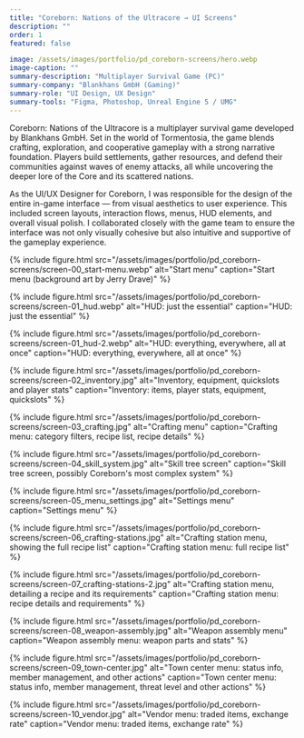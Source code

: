 ```yaml
---
title: "Coreborn: Nations of the Ultracore → UI Screens"
description: ""
order: 1
featured: false

image: /assets/images/portfolio/pd_coreborn-screens/hero.webp
image-caption: ""
summary-description: "Multiplayer Survival Game (PC)"
summary-company: "Blankhans GmbH (Gaming)"
summary-role: "UI Design, UX Design"
summary-tools: "Figma, Photoshop, Unreal Engine 5 / UMG"
---
```


Coreborn: Nations of the Ultracore is a multiplayer survival game developed by Blankhans GmbH. Set in the world of Tormentosia, the game blends crafting, exploration, and cooperative gameplay with a strong narrative foundation. Players build settlements, gather resources, and defend their communities against waves of enemy attacks, all while uncovering the deeper lore of the Core and its scattered nations.

As the UI/UX Designer for Coreborn, I was responsible for the design of the entire in-game interface — from visual aesthetics to user experience. This included screen layouts, interaction flows, menus, HUD elements, and overall visual polish. I collaborated closely with the game team to ensure the interface was not only visually cohesive but also intuitive and supportive of the gameplay experience.

{% include figure.html 
   src="/assets/images/portfolio/pd_coreborn-screens/screen-00_start-menu.webp" 
   alt="Start menu" 
   caption="Start menu (background art by Jerry Drave)" %}

{% include figure.html 
   src="/assets/images/portfolio/pd_coreborn-screens/screen-01_hud.webp" 
   alt="HUD: just the essential" 
   caption="HUD: just the essential" %}

{% include figure.html 
   src="/assets/images/portfolio/pd_coreborn-screens/screen-01_hud-2.webp" 
   alt="HUD: everything, everywhere, all at once" 
   caption="HUD: everything, everywhere, all at once" %}

{% include figure.html 
   src="/assets/images/portfolio/pd_coreborn-screens/screen-02_inventory.jpg" 
   alt="Inventory, equipment, quickslots and player stats" 
   caption="Inventory: items, player stats, equipment, quickslots" %}

{% include figure.html 
   src="/assets/images/portfolio/pd_coreborn-screens/screen-03_crafting.jpg" 
   alt="Crafting menu" 
   caption="Crafting menu: category filters, recipe list, recipe details" %}

{% include figure.html 
   src="/assets/images/portfolio/pd_coreborn-screens/screen-04_skill_system.jpg" 
   alt="Skill tree screen" 
   caption="Skill tree screen, possibly Coreborn's most complex system" %}

{% include figure.html 
   src="/assets/images/portfolio/pd_coreborn-screens/screen-05_menu_settings.jpg" 
   alt="Settings menu" 
   caption="Settings menu" %}

{% include figure.html 
   src="/assets/images/portfolio/pd_coreborn-screens/screen-06_crafting-stations.jpg" 
   alt="Crafting station menu, showing the full recipe list" 
   caption="Crafting station menu: full recipe list" %}

{% include figure.html 
   src="/assets/images/portfolio/pd_coreborn-screens/screen-07_crafting-stations-2.jpg" 
   alt="Crafting station menu, detailing a recipe and its requirements" 
   caption="Crafting station menu: recipe details and requirements" %}

{% include figure.html 
   src="/assets/images/portfolio/pd_coreborn-screens/screen-08_weapon-assembly.jpg" 
   alt="Weapon assembly menu" 
   caption="Weapon assembly menu: weapon parts and stats" %}

{% include figure.html 
   src="/assets/images/portfolio/pd_coreborn-screens/screen-09_town-center.jpg" 
   alt="Town center menu: status info, member management, and other actions" 
   caption="Town center menu: status info, member management, threat level and other actions" %}

{% include figure.html 
   src="/assets/images/portfolio/pd_coreborn-screens/screen-10_vendor.jpg" 
   alt="Vendor menu: traded items, exchange rate" 
   caption="Vendor menu: traded items, exchange rate" %}